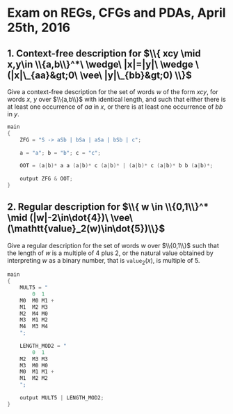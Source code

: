 # Exam on REGs, CFGs and PDAs, April 25th, 2016

## 1. Context-free description for $\\{ xcy \mid x,y\in \\{a,b\\}^*\ \wedge\ |x|=|y|\ \wedge \(|x|\_{aa}&gt;0\ \vee\ |y|\_{bb}&gt;0) \\}$

Give a context-free description for the set of words $w$ of the form $xcy$, for words $x$, $y$ over $\\{a,b\\}$ with identical length, and such that either there is at least one occurrence of $aa$ in $x$, or there is at least one occurrence of $bb$ in $y$.

```c++
main
{
	ZFG = "S -> aSb | bSa | aSa | bSb | c";
  	
  	a = "a"; b = "b"; c = "c";
  	
  	OOT = (a|b)* a a (a|b)* c (a|b)* | (a|b)* c (a|b)* b b (a|b)*;
  	
  	output ZFG & OOT;
}
```

## 2. Regular description for $\\{ w \in \\{0,1\\}^* \mid (|w|-2\in\dot{4})\ \vee\ (\mathtt{value}_2(w)\in\dot{5})\\}$

Give a regular description for the set of words $w$ over $\\{0,1\\}$ such that the length of $w$ is a multiple of $4$ plus $2$, or the natural value obtained by interpreting $w$ as a binary number, that is $\mathtt{value}_2(x)$, is multiple of $5$.

```c++
main
{
	MULT5 = "
		0  1
	M0	M0 M1 +
	M1	M2 M3
	M2	M4 M0
	M3	M1 M2
	M4	M3 M4
	";
  
  	LENGTH_MOD2 = "
		0  1
	M2	M3 M3
	M3	M0 M0
	M0	M1 M1 +
	M1	M2 M2
	";
  
  	output MULT5 | LENGTH_MOD2;
}
```